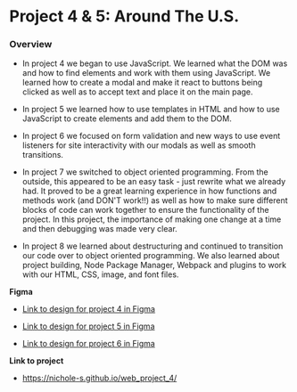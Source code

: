 # Project 4 & 5: Around The U.S.

### Overview

- In project 4 we began to use JavaScript. We learned what the DOM was and how to find elements and work with them using JavaScript. We learned how to create a modal and make it react to buttons being clicked as well as to accept text and place it on the main page.

- In project 5 we learned how to use templates in HTML and how to use JavaScript to create elements and add them to the DOM.

- In project 6 we focused on form validation and new ways to use event listeners for site interactivity with our modals as well as smooth transitions.

- In project 7 we switched to object oriented programming. From the outside, this appeared to be an easy task - just rewrite what we already had. It proved to be a great learning experience in how functions and methods work (and DON'T work!!) as well as how to make sure different blocks of code can work together to ensure the functionality of the project. In this project, the importance of making one change at a time and then debugging was made very clear.

- In project 8 we learned about destructuring and continued to transition our code over to object oriented programming. We also learned about project building, Node Package Manager, Webpack and plugins to work with our HTML, CSS, image, and font files.

**Figma**

- [Link to design for project 4 in Figma](https://www.figma.com/file/mUgu8OSHWE0M6p6vfwmdu9/Sprint-4-Around-The-U.S.-desktop-mobile?node-id=0%3A1)

- [Link to design for project 5 in Figma](https://www.figma.com/file/avLHzpJw2dmU2NaDATZ6CX/Sprint-5%3A-Around-The-U.S.-%2F-desktop-%2B-mobile?node-id=0%3A1)

- [Link to design for project 6 in Figma](https://www.figma.com/file/KUbYgXnYElfzxCbcrlsOCE/Sprint-6%3A-Around-The-U.S.?node-id=0%3A1)

**Link to project**

- https://nichole-s.github.io/web_project_4/
